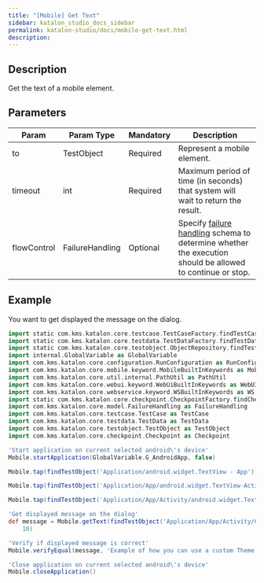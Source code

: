 ```yaml
---
title: "[Mobile] Get Text" 
sidebar: katalon_studio_docs_sidebar
permalink: katalon-studio/docs/mobile-get-text.html 
description: 
---
```

Description
-----------

Get the text of a mobile element.

Parameters
----------

| Param | Param Type | Mandatory | Description |
| --- | --- | --- | --- |
| to | TestObject | Required | Represent a mobile element. |
| timeout | int | Required | Maximum period of time (in seconds) that system will wait to return the result. |
| flowControl | FailureHandling | Optional | Specify [failure handling](https://docs.katalon.com/x/qAAM) schema to determine whether the execution should be allowed to continue or stop. |

Example 
--------

You want to get displayed the message on the dialog.

```groovy
import static com.kms.katalon.core.testcase.TestCaseFactory.findTestCase
import static com.kms.katalon.core.testdata.TestDataFactory.findTestData
import static com.kms.katalon.core.testobject.ObjectRepository.findTestObject
import internal.GlobalVariable as GlobalVariable
import com.kms.katalon.core.configuration.RunConfiguration as RunConfiguration
import com.kms.katalon.core.mobile.keyword.MobileBuiltInKeywords as Mobile
import com.kms.katalon.core.util.internal.PathUtil as PathUtil
import com.kms.katalon.core.webui.keyword.WebUiBuiltInKeywords as WebUI
import com.kms.katalon.core.webservice.keyword.WSBuiltInKeywords as WS
import static com.kms.katalon.core.checkpoint.CheckpointFactory.findCheckpoint
import com.kms.katalon.core.model.FailureHandling as FailureHandling
import com.kms.katalon.core.testcase.TestCase as TestCase
import com.kms.katalon.core.testdata.TestData as TestData
import com.kms.katalon.core.testobject.TestObject as TestObject
import com.kms.katalon.core.checkpoint.Checkpoint as Checkpoint

'Start application on current selected android\'s device'
Mobile.startApplication(GlobalVariable.G_AndroidApp, false)

Mobile.tap(findTestObject('Application/android.widget.TextView - App'), 10)

Mobile.tap(findTestObject('Application/App/android.widget.TextView-Activity'), 10)

Mobile.tap(findTestObject('Application/App/Activity/android.widget.TextView-Custom Dialog'), 10)

'Get displayed message on the dialog'
def message = Mobile.getText(findTestObject('Application/App/Activity/Custom Dialog/android.widget.TextViewCustomDialog'), 
    10)

'Verify if displayed message is correct'
Mobile.verifyEqual(message, 'Example of how you can use a custom Theme.Dialog theme to make an activity that looks like a customized dialog, here with an ugly frame.')

'Close application on current selected android\'s device'
Mobile.closeApplication()
```